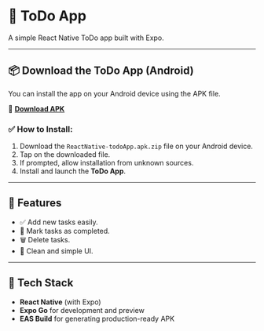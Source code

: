 # 📱 ToDo App

A simple React Native ToDo app built with Expo.

---

## 📦 Download the ToDo App (Android)

You can install the app on your Android device using the APK file.

🔗 **[Download APK](https://drive.google.com/file/d/18wU3HZA8UfRQsCadQDo0XNH3bB_fQQ9m/view)**  


### ✅ How to Install:

1. Download the `ReactNative-todoApp.apk.zip` file on your Android device.
2. Tap on the downloaded file.
3. If prompted, allow installation from unknown sources.
4. Install and launch the **ToDo App**.

---

## 🧠 Features

- ✅ Add new tasks easily.
- 📝 Mark tasks as completed.
- 🗑️ Delete tasks.
- 🎨 Clean and simple UI.

---

## 🚀 Tech Stack

- **React Native** (with Expo)
- **Expo Go** for development and preview
- **EAS Build** for generating production-ready APK


